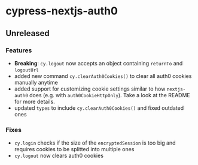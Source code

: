# cypress-nextjs-auth0

## Unreleased

### Features

- **Breaking**: `cy.logout` now accepts an object containing `returnTo` and
  `logoutUrl`
- added new command `cy.clearAuth0Cookies()` to clear all auth0 cookies manually
  anytime
- added support for customizing cookie settings similar to how `nextjs-auth0`
  does (e.g. with `auth0CookieHttpOnly`). Take a look at the README for more
  details.
- updated `types` to include `cy.clearAuth0Cookies()` and fixed outdated ones

### Fixes

- `cy.login` checks if the size of the `encryptedSession` is too big and
  requires cookies to be splitted into multiple ones
- `cy.logout` now clears auth0 cookies
